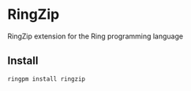 # RingZip

RingZip extension for the Ring programming language

## Install

	ringpm install ringzip
